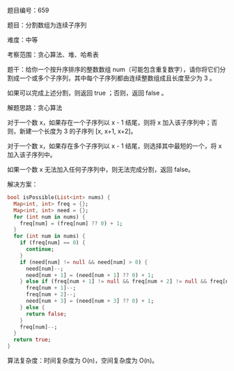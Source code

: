 题目编号：659

题目：分割数组为连续子序列

难度：中等

考察范围：贪心算法、堆、哈希表

题干：给你一个按升序排序的整数数组 num（可能包含重复数字），请你将它们分割成一个或多个子序列，其中每个子序列都由连续整数组成且长度至少为 3 。

如果可以完成上述分割，则返回 true ；否则，返回 false 。

解题思路：贪心算法

对于一个数 x，如果存在一个子序列以 x - 1 结尾，则将 x 加入该子序列中；否则，新建一个长度为 3 的子序列 [x, x+1, x+2]。

对于一个数 x，如果存在多个子序列以 x - 1 结尾，则选择其中最短的一个，将 x 加入该子序列中。

如果一个数 x 无法加入任何子序列中，则无法完成分割，返回 false。

解决方案：

```dart
bool isPossible(List<int> nums) {
  Map<int, int> freq = {};
  Map<int, int> need = {};
  for (int num in nums) {
    freq[num] = (freq[num] ?? 0) + 1;
  }
  for (int num in nums) {
    if (freq[num] == 0) {
      continue;
    }
    if (need[num] != null && need[num] > 0) {
      need[num]--;
      need[num + 1] = (need[num + 1] ?? 0) + 1;
    } else if (freq[num + 1] != null && freq[num + 2] != null && freq[num + 1] > 0 && freq[num + 2] > 0) {
      freq[num + 1]--;
      freq[num + 2]--;
      need[num + 3] = (need[num + 3] ?? 0) + 1;
    } else {
      return false;
    }
    freq[num]--;
  }
  return true;
}
```

算法复杂度：时间复杂度为 O(n)，空间复杂度为 O(n)。